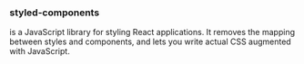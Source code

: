 
### styled-components 
is a JavaScript library for styling React applications. It removes the mapping between styles and components, and lets you write actual CSS augmented with JavaScript.
